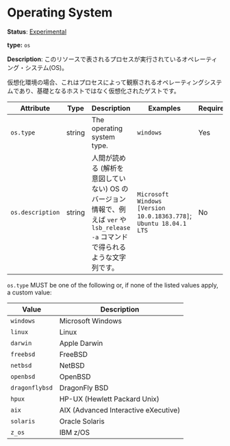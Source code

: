 # Operating System

**Status**: [Experimental](../../document-status.md)

**type:** `os`

<!--
**Description**: The operating system (OS) on which the process represented by this resource is running.
-->

**Description**: このリソースで表されるプロセスが実行されているオペレーティング・システム(OS)。

<!--
In case of virtualized environments, this is the operating system as it is observed by the process, i.e., the virtualized guest rather than the underlying host.
-->

仮想化環境の場合、これはプロセスによって観察されるオペレーティングシステムであり、基礎となるホストではなく仮想化されたゲストです。

<!-- semconv os -->
| Attribute  | Type | Description  | Examples  | Required |
|---|---|---|---|---|
| `os.type` | string | The operating system type. | `windows` | Yes |
| `os.description` | string | 人間が読める (解析を意図していない) OS のバージョン情報で、例えば `ver` や `lsb_release -a` コマンドで得られるような文字列です。 | `Microsoft Windows [Version 10.0.18363.778]`; `Ubuntu 18.04.1 LTS` | No |

`os.type` MUST be one of the following or, if none of the listed values apply, a custom value:

| Value  | Description |
|---|---|
| `windows` | Microsoft Windows |
| `linux` | Linux |
| `darwin` | Apple Darwin |
| `freebsd` | FreeBSD |
| `netbsd` | NetBSD |
| `openbsd` | OpenBSD |
| `dragonflybsd` | DragonFly BSD |
| `hpux` | HP-UX (Hewlett Packard Unix) |
| `aix` | AIX (Advanced Interactive eXecutive) |
| `solaris` | Oracle Solaris |
| `z_os` | IBM z/OS |
<!-- endsemconv -->